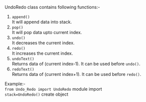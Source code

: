 UndoRedo class contains following functions:-
1. `append()`  
    It will append data into stack.
2.  `pop()`  
    It will pop data upto current index.
3.  `undo()`  
    It decreases the current index.
4.  `redo()`  
    It increases the current index.
5.  `undoText()`  
    Returns data of (current index-1). It can be used before `undo()`.
6. `redoText()`  
    Returns data of (current index+1). It can be used before `redo()`.

Example:-  
`from Undo_Redo import UndoRedo` module import  
`stack=UndoRedo()` create object